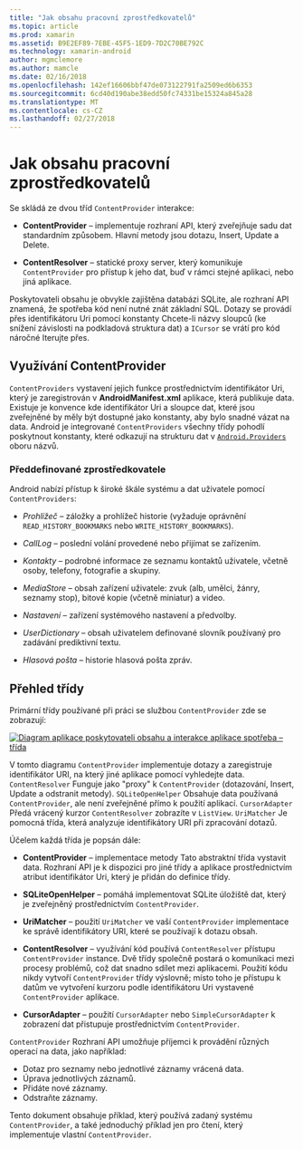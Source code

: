 ```yaml
---
title: "Jak obsahu pracovní zprostředkovatelů"
ms.topic: article
ms.prod: xamarin
ms.assetid: B9E2EF89-7EBE-45F5-1ED9-7D2C70BE792C
ms.technology: xamarin-android
author: mgmclemore
ms.author: mamcle
ms.date: 02/16/2018
ms.openlocfilehash: 142ef16606bbf47de073122791fa2509ed6b6353
ms.sourcegitcommit: 6cd40d190abe38edd50fc74331be15324a845a28
ms.translationtype: MT
ms.contentlocale: cs-CZ
ms.lasthandoff: 02/27/2018
---
```

# <a name="how-content-providers-work"></a>Jak obsahu pracovní zprostředkovatelů

Se skládá ze dvou tříd `ContentProvider` interakce:

- **ContentProvider** &ndash; implementuje rozhraní API, který zveřejňuje sadu dat standardním způsobem. Hlavní metody jsou dotazu, Insert, Update a Delete.

- **ContentResolver** &ndash; statické proxy server, který komunikuje `ContentProvider` pro přístup k jeho dat, buď v rámci stejné aplikaci, nebo jiná aplikace.

Poskytovateli obsahu je obvykle zajištěna databázi SQLite, ale rozhraní API znamená, že spotřeba kód není nutné znát základní SQL. Dotazy se provádí přes identifikátoru Uri pomocí konstanty Chcete-li názvy sloupců (ke snížení závislosti na podkladová struktura dat) a `ICursor` se vrátí pro kód náročné Iterujte přes.

<a name="Consuming_a_ContentProvider" />

## <a name="consuming-a-contentprovider"></a>Využívání ContentProvider

`ContentProviders` vystavení jejich funkce prostřednictvím identifikátor Uri, který je zaregistrován v **AndroidManifest.xml** aplikace, která publikuje data. Existuje je konvence kde identifikátor Uri a sloupce dat, které jsou zveřejněné by měly být dostupné jako konstanty, aby bylo snadné vázat na data. Android je integrované `ContentProviders` všechny třídy pohodlí poskytnout konstanty, které odkazují na strukturu dat v [ `Android.Providers` ](https://developer.xamarin.com/api/namespace/Android.Provider/) oboru názvů.


<a name="Built-In_Providers" />

### <a name="built-in-providers"></a>Předdefinované zprostředkovatele

Android nabízí přístup k široké škále systému a dat uživatele pomocí `ContentProviders`:

- *Prohlížeč* &ndash; záložky a prohlížeč historie (vyžaduje oprávnění `READ_HISTORY_BOOKMARKS` nebo `WRITE_HISTORY_BOOKMARKS`).

- *CallLog* &ndash; poslední volání provedené nebo přijímat se zařízením.

- *Kontakty* &ndash; podrobné informace ze seznamu kontaktů uživatele, včetně osoby, telefony, fotografie a skupiny.

- *MediaStore* &ndash; obsah zařízení uživatele: zvuk (alb, umělci, žánry, seznamy stop), bitové kopie (včetně miniatur) a video.

- *Nastavení* &ndash; zařízení systémového nastavení a předvolby.

- *UserDictionary* &ndash; obsah uživatelem definované slovník používaný pro zadávání prediktivní textu.

- *Hlasová pošta* &ndash; historie hlasová pošta zpráv.


<a name="Classes_Overview" />

## <a name="classes-overview"></a>Přehled třídy

Primární třídy používané při práci se službou `ContentProvider` zde se zobrazují:

[![Diagram aplikace poskytovateli obsahu a interakce aplikace spotřeba – třída](how-it-works-images/classdiagram1.png)](how-it-works-images/classdiagram1.png)

V tomto diagramu `ContentProvider` implementuje dotazy a zaregistruje identifikátor URI, na který jiné aplikace pomocí vyhledejte data. `ContentResolver` Funguje jako "proxy" k `ContentProvider` (dotazování, Insert, Update a odstranit metody). `SQLiteOpenHelper` Obsahuje data používaná `ContentProvider`, ale není zveřejněné přímo k použití aplikací.
`CursorAdapter` Předá vrácený kurzor `ContentResolver` zobrazíte v `ListView`. `UriMatcher` Je pomocná třída, která analyzuje identifikátory URI při zpracování dotazů.

Účelem každá třída je popsán dále:

- **ContentProvider** &ndash; implementace metody Tato abstraktní třída vystavit data. Rozhraní API je k dispozici pro jiné třídy a aplikace prostřednictvím atribut identifikátor Uri, který je přidán do definice třídy.

- **SQLiteOpenHelper** &ndash; pomáhá implementovat SQLite úložiště dat, který je zveřejněný prostřednictvím `ContentProvider`.

- **UriMatcher** &ndash; použití `UriMatcher` ve vaší `ContentProvider` implementace ke správě identifikátory URI, které se používají k dotazu obsah.

- **ContentResolver** &ndash; využívání kód používá `ContentResolver` přístupu `ContentProvider` instance. Dvě třídy společně postará o komunikaci mezi procesy problémů, což dat snadno sdílet mezi aplikacemi. Použití kódu nikdy vytvoří `ContentProvider` třídy výslovně; místo toho je přístupu k datům ve vytvoření kurzoru podle identifikátoru Uri vystavené `ContentProvider` aplikace.

- **CursorAdapter** &ndash; použití `CursorAdapter` nebo `SimpleCursorAdapter` k zobrazení dat přistupuje prostřednictvím `ContentProvider`.

`ContentProvider` Rozhraní API umožňuje příjemci k provádění různých operací na data, jako například:

-  Dotaz pro seznamy nebo jednotlivé záznamy vrácená data.
-  Úprava jednotlivých záznamů.
-  Přidáte nové záznamy.
-  Odstraňte záznamy.

Tento dokument obsahuje příklad, který používá zadaný systému `ContentProvider`, a také jednoduchý příklad jen pro čtení, který implementuje vlastní `ContentProvider`.

